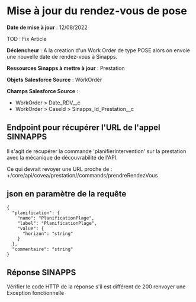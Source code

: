 #  Mise à jour du rendez-vous de pose
**Date de mise à jour** : 12/08/2022

TOD : Fix Article

**Déclencheur** : A la creation d'un Work Order de type POSE alors on envoie une nouvelle date de rendez-vous à Sinapps.

**Ressources Sinapps à mettre à jour** : Prestation

**Objets Salesforce Source** : WorkOrder

**Champs Salesforce Source** : 
- WorkOrder > Date_RDV__c
- WorkOrder > CaseId > Sinapps_Id_Prestation__c

## Endpoint pour récupérer l'URL de l'appel SINNAPPS
Il s'agit de récupérer la commande 'planifierIntervention' sur la prestation avec la mécanique de découvrabilité de l'API.

Ce qui devrait revoyer une URL proche de : <baseUrl>+/core/api/covea/prestation/<prestationId>/commands/prendreRendezVous
## json en paramètre de la requête

```
{
  "planification": {
    "name": "PlanificationPlage",
    "label": "PlanificationPlage",
    "value": {
      "horizon": "string"
    }
  },
  "commentaire": "string"
}
```

## Réponse SINAPPS
Vérifier le code HTTP de la réponse s'il est différent de 200 renvoyer une Exception fonctionnelle

